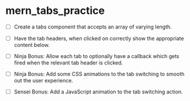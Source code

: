 # mern_tabs_practice

- [ ] Create a tabs component that accepts an array of varying length.

- [ ] Have the tab headers, when clicked on correctly show the appropriate content below.

- [ ] Ninja Bonus: Allow each tab to optionally have a callback which gets fired when the relevant tab header is clicked.

- [ ] Ninja Bonus: Add some CSS animations to the tab switching to smooth out the user experience.

- [ ] Sensei Bonus: Add a JavaScript animation to the tab switching action.
